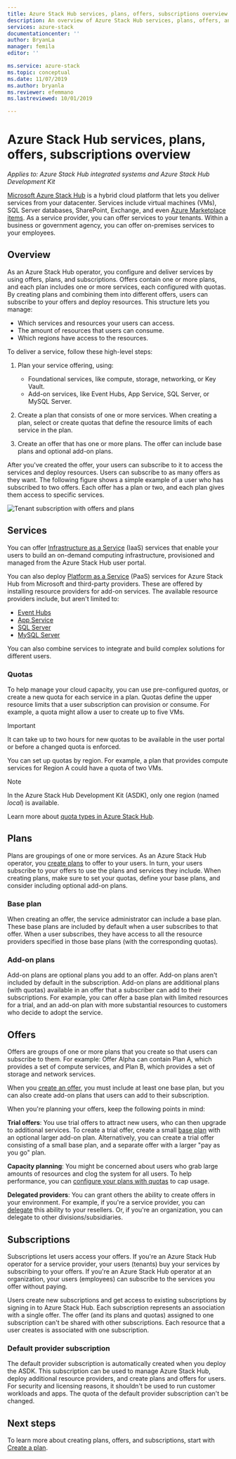 ```yaml
---
title: Azure Stack Hub services, plans, offers, subscriptions overview
description: An overview of Azure Stack Hub services, plans, offers, and subscriptions.
services: azure-stack
documentationcenter: ''
author: BryanLa
manager: femila
editor: ''

ms.service: azure-stack
ms.topic: conceptual
ms.date: 11/07/2019
ms.author: bryanla
ms.reviewer: efemmano
ms.lastreviewed: 10/01/2019

---
```

# Azure Stack Hub services, plans, offers, subscriptions overview

*Applies to: Azure Stack Hub integrated systems and Azure Stack Hub Development Kit*

[Microsoft Azure Stack Hub](azure-stack-overview.md) is a hybrid cloud platform that lets you deliver services from your datacenter. Services include virtual machines (VMs), SQL Server databases, SharePoint, Exchange, and even [Azure Marketplace items](azure-stack-marketplace-azure-items.md). As a service provider, you can offer services to your tenants. Within a business or government agency, you can offer on-premises services to your employees.

## Overview

As an Azure Stack Hub operator, you configure and deliver services by using offers, plans, and subscriptions. Offers contain one or more plans, and each plan includes one or more services, each configured with quotas. By creating plans and combining them into different offers, users can subscribe to your offers and deploy resources. This structure lets you manage:

- Which services and resources your users can access.
- The amount of resources that users can consume.
- Which regions have access to the resources.

To deliver a service, follow these high-level steps:

1. Plan your service offering, using:

   - Foundational services, like compute, storage, networking, or Key Vault.
   - Add-on services, like Event Hubs, App Service, SQL Server, or MySQL Server.

2. Create a plan that consists of one or more services. When creating a plan, select or create quotas that define the resource limits of each service in the plan.
3. Create an offer that has one or more plans. The offer can include base plans and optional add-on plans.

After you've created the offer, your users can subscribe to it to access the services and deploy resources. Users can subscribe to as many offers as they want. The following figure shows a simple example of a user who has subscribed to two offers. Each offer has a plan or two, and each plan gives them access to specific services.

![Tenant subscription with offers and plans](media/azure-stack-key-features/image4.png)

## Services

You can offer [Infrastructure as a Service](https://azure.microsoft.com/overview/what-is-iaas/) (IaaS) services that enable your users to build an on-demand computing infrastructure, provisioned and managed from the Azure Stack Hub user portal.

You can also deploy [Platform as a Service](https://azure.microsoft.com/overview/what-is-paas/) (PaaS) services for Azure Stack Hub from Microsoft and third-party providers. These are offered by installing resource providers for add-on services. The available resource providers include, but aren't limited to:

- [Event Hubs](event-hubs-rp-overview.md)
- [App Service](azure-stack-app-service-overview.md)
- [SQL Server](azure-stack-sql-resource-provider-deploy.md)
- [MySQL Server](azure-stack-mysql-resource-provider-deploy.md)

You can also combine services to integrate and build complex solutions for different users.

### Quotas

To help manage your cloud capacity, you can use pre-configured *quotas*, or create a new quota for each service in a plan. Quotas define the upper resource limits that a user subscription can provision or consume. For example, a quota might allow a user to create up to five VMs.

> [!IMPORTANT]
> It can take up to two hours for new quotas to be available in the user portal or before a changed quota is enforced.

You can set up quotas by region. For example, a plan that provides compute services for Region A could have a quota of two VMs.

>[!NOTE]
>In the Azure Stack Hub Development Kit (ASDK), only one region (named *local*) is available.

Learn more about [quota types in Azure Stack Hub](azure-stack-quota-types.md).

## Plans

Plans are groupings of one or more services. As an Azure Stack Hub operator, you [create plans](azure-stack-create-plan.md) to offer to your users. In turn, your users subscribe to your offers to use the plans and services they include. When creating plans, make sure to set your quotas, define your base plans, and consider including optional add-on plans.

### Base plan

When creating an offer, the service administrator can include a base plan. These base plans are included by default when a user subscribes to that offer. When a user subscribes, they have access to all the resource providers specified in those base plans (with the corresponding quotas).

### Add-on plans

Add-on plans are optional plans you add to an offer. Add-on plans aren't included by default in the subscription. Add-on plans are additional plans (with quotas) available in an offer that a subscriber can add to their subscriptions. For example, you can offer a base plan with limited resources for a trial, and an add-on plan with more substantial resources to customers who decide to adopt the service.

## Offers

Offers are groups of one or more plans that you create so that users can subscribe to them. For example: Offer Alpha can contain Plan A, which provides a set of compute services, and Plan B, which provides a set of storage and network services.

When you [create an offer](azure-stack-create-offer.md), you must include at least one base plan, but you can also create add-on plans that users can add to their subscription.

When you're planning your offers, keep the following points in mind:

**Trial offers**: You use trial offers to attract new users, who can then upgrade to additional services. To create a trial offer, create a small [base plan](service-plan-offer-subscription-overview.md#base-plan) with an optional larger add-on plan. Alternatively, you can create a trial offer consisting of a small base plan, and a separate offer with a larger "pay as you go" plan.

**Capacity planning**: You might be concerned about users who grab large amounts of resources and clog the system for all users. To help performance, you can [configure your plans with quotas](service-plan-offer-subscription-overview.md#plans) to cap usage.

**Delegated providers**: You can grant others the ability to create offers in your environment. For example, if you're a service provider, you can [delegate](azure-stack-delegated-provider.md) this ability to your resellers. Or, if you're an organization, you can delegate to other divisions/subsidiaries.

## Subscriptions

Subscriptions let users access your offers. If you're an Azure Stack Hub operator for a service provider, your users (tenants) buy your services by subscribing to your offers. If you're an Azure Stack Hub operator at an organization, your users (employees) can subscribe to the services you offer without paying.

Users create new subscriptions and get access to existing subscriptions by signing in to Azure Stack Hub. Each subscription represents an association with a single offer. The offer (and its plans and quotas) assigned to one subscription can't be shared with other subscriptions. Each resource that a user creates is associated with one subscription.

### Default provider subscription

The default provider subscription is automatically created when you deploy the ASDK. This subscription can be used to manage Azure Stack Hub, deploy additional resource providers, and create plans and offers for users. For security and licensing reasons, it shouldn't be used to run customer workloads and apps. The quota of the default provider subscription can't be changed.

## Next steps

To learn more about creating plans, offers, and subscriptions, start with [Create a plan](azure-stack-create-plan.md).
